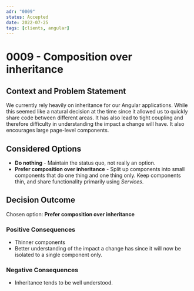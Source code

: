 ```yaml
---
adr: "0009"
status: Accepted
date: 2022-07-25
tags: [clients, angular]
---
```


# 0009 - Composition over inheritance

<AdrTable frontMatter={frontMatter}></AdrTable>

## Context and Problem Statement

We currently rely heavily on inheritance for our Angular applications. While this seemed like a
natural decision at the time since it allowed us to quickly share code between different areas. It
has also lead to tight coupling and therefore difficulty in understanding the impact a change will
have. It also encourages large page-level components.

## Considered Options

- **Do nothing** - Maintain the status quo, not really an option.
- **Prefer composition over inheritance** - Split up components into small components that do one
  thing and one thing only. Keep components thin, and share functionality primarily using
  _Services_.

## Decision Outcome

Chosen option: **Prefer composition over inheritance**

### Positive Consequences

- Thinner components
- Better understanding of the impact a change has since it will now be isolated to a single
  component only.

### Negative Consequences

- Inheritance tends to be well understood.
